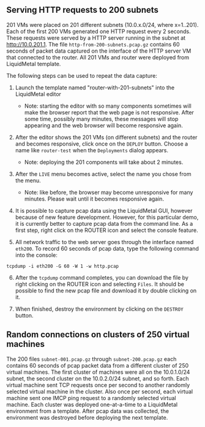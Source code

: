 
## Serving HTTP requests to 200 subnets

201 VMs were placed on 201 different subnets (10.0.x.0/24, where
x=1..201).  Each of the first 200 VMs generated one HTTP request every
2 seconds.  These requests were served by a HTTP server running in
the subnet at http://10.0.201.1.  The file `http-from-200-subnets.pcap.gz`
contains 60 seconds of packet data captured on the interface of the
HTTP server VM that connected to the router.  All 201 VMs and router
were deployed from LiquidMetal template.

The following steps can be used to repeat the data capture:

  1. Launch the template named "router-with-201-subnets" into the LiquidMetal editor
     - Note: starting the editor with so many components sometimes will
       make the browser report that the web page is not responsive.
       After some time, possibly many minutes, these messages will stop
       appearing and the web browser will become responsive again.

  2. After the editor shows the 201 VMs (on different subnets) and the
     router and becomes responsive, click once on the `DEPLOY` button.
     Choose a name like `router-test` when the `Deployments` dialog
     appears.
     - Note: deploying the 201 components will take about 2 minutes.

  3. After the `LIVE` menu becomes active, select the name you chose
     from the menu.
     - Note: like before, the browser may become unresponsive for many
       minutes.  Please wait until it becomes responsive again.

  4. It is possible to capture pcap data using the LiquidMetal GUI,
     however because of new feature development.  However, for this
     particular demo, it is currently better to capture pcap data from
     the command line.  As a first step, right click on the ROUTER
     icon and select the console feature.

  5. All network traffic to the web server goes through the interface
     named `eth200`.  To record 60 seconds of pcap data, type the
     following command into the console:

```
tcpdump -i eth200 -G 60 -W 1 -w http.pcap
```

  6. After the `tcpdump` command completes, you can download the file
     by right clicking on the ROUTER icon and selecting `Files`.  It should
     be possible to find the new pcap file and download it by double
     clicking on it.

  7. When finished, destroy the environment by clicking on the `DESTROY` button.


## Random connections on clusters of 250 virtual machines

The 200 files `subnet-001.pcap.gz` through `subnet-200.pcap.gz` each
contains 60 seconds of pcap packet data from a different cluster of
250 virtual machines.  The first cluster of machines were all on the
10.0.1.0/24 subnet, the second cluster on the 10.0.2.0/24 subnet, and
so forth. Each virtual machine sent TCP requests once per second to
another randomly selected virtual machine in the cluster.  Also once
per second, each virtual machine sent one IMCP ping request to a
randomly selected virtual machine.  Each cluster was deployed
one-at-a-time to a LiquidMetal environment from a template.  After
pcap data was collected, the environment was destroyed before
deploying the next template.
